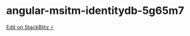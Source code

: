 # angular-msitm-identitydb-5g65m7

[Edit on StackBlitz ⚡️](https://stackblitz.com/edit/angular-msitm-identitydb-5g65m7)